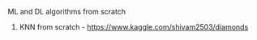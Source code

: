 
ML and DL algorithms from scratch



1. KNN from scratch - https://www.kaggle.com/shivam2503/diamonds
